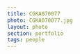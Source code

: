 ```yaml
--- 
title: CGKA070077 
photo: CGKA070077.jpg 
layout: photo 
section: portfolio 
tags: people 
---  
```

  

